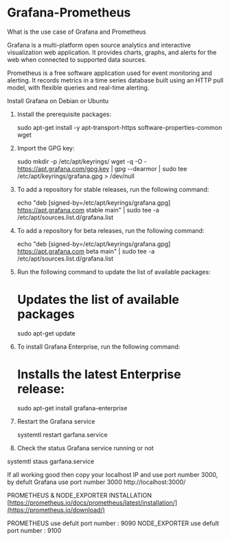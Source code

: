 # Grafana-Prometheus
What is the use case of Grafana and Prometheus

Grafana is a multi-platform open source analytics and interactive visualization web application. It provides charts, graphs, and alerts for the web when connected to supported data sources.

Prometheus is a free software application used for event monitoring and alerting. It records metrics in a time series database built using an HTTP pull model, with flexible queries and real-time alerting.

Install Grafana on Debian or Ubuntu

1. Install the prerequisite packages:
   
   sudo apt-get install -y apt-transport-https software-properties-common wget

3. Import the GPG key:
   
   sudo mkdir -p /etc/apt/keyrings/
   wget -q -O - https://apt.grafana.com/gpg.key | gpg --dearmor | sudo tee /etc/apt/keyrings/grafana.gpg > /dev/null

4. To add a repository for stable releases, run the following command:

   echo "deb [signed-by=/etc/apt/keyrings/grafana.gpg] https://apt.grafana.com stable main" | sudo tee -a /etc/apt/sources.list.d/grafana.list

5. To add a repository for beta releases, run the following command:
   
   echo "deb [signed-by=/etc/apt/keyrings/grafana.gpg] https://apt.grafana.com beta main" | sudo tee -a /etc/apt/sources.list.d/grafana.list

6. Run the following command to update the list of available packages:
   
   # Updates the list of available packages
     sudo apt-get update

7. To install Grafana Enterprise, run the following command:
   
   # Installs the latest Enterprise release:
     sudo apt-get install grafana-enterprise

9. Restart the Grafana service
   
   systemtl restart garfana.service

10. Check the status Grafana service running or not
    
   systemtl staus garfana.service

   If all working good then copy your localhost IP and use port number 3000, by defult Grafana use port number 3000
   http://localhost:3000/


PROMETHEUS & NODE_EXPORTER INSTALLATION 
[https://prometheus.io/docs/prometheus/latest/installation/](https://prometheus.io/download/)

PROMETHEUS use defult port number : 9090
NODE_EXPORTER use defult port number : 9100





